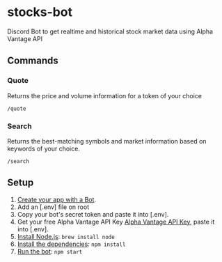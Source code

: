 # stocks-bot
Discord Bot to get realtime and historical stock market data using Alpha Vantage API

## Commands
### Quote
Returns the price and volume information for a token of your choice

`/quote`

### Search

Returns the best-matching symbols and market information based on keywords of your choice.

`/search`

## Setup
1. [Create your app with a Bot](https://discordapp.com/developers/applications/me).
2. Add an [.env] file on root
2. Copy your bot's secret token and paste it into [.env].
3. Get your free Alpha Vantage API Key [Alpha Vantage API Key](https://www.alphavantage.co/support/#api-key), paste it into [.env].
4. [Install Node.js](https://nodejs.org/en/download): `brew install node`
5. [Install the dependencies](./package.json): `npm install`
6. [Run the bot](./index.js): `npm start`